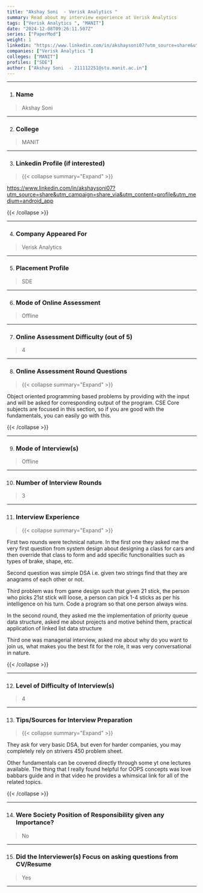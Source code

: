 ```yaml
---
title: "Akshay Soni  - Verisk Analytics "
summary: Read about my interview experience at Verisk Analytics 
tags: ["Verisk Analytics ", "MANIT"]
date: "2024-12-08T09:26:11.507Z"
series: ["PaperMod"]
weight: 1
linkedin: "https://www.linkedin.com/in/akshaysoni07?utm_source=share&utm_campaign=share_via&utm_content=profile&utm_medium=android_app"
companies: ["Verisk Analytics "]
colleges: ["MANIT"]
profiles: ["SDE"]
author: ["Akshay Soni  - 211112251@stu.manit.ac.in"]
---
```

---
1. ### Name

> Akshay Soni 

---

2. ### College

> MANIT

---

3. ### Linkedin Profile (if interested)

> {{< collapse summary="Expand" >}}

https://www.linkedin.com/in/akshaysoni07?utm_source=share&utm_campaign=share_via&utm_content=profile&utm_medium=android_app

{{< /collapse >}}

---

4. ### Company Appeared For

> Verisk Analytics 

---

5. ### Placement Profile

> SDE

---

6. ### Mode of Online Assessment

> Offline

---

7. ### Online Assessment Difficulty (out of 5)

> 4

---

8. ### Online Assessment Round Questions

> {{< collapse summary="Expand" >}}

Object oriented programming based problems by providing with the input and will be asked for corresponding output of the program. CSE Core subjects are focused in this section, so if you are good with the fundamentals, you can easily go with this.

{{< /collapse >}}

---

9. ### Mode of Interview(s)

> Offline

---

10. ### Number of Interview Rounds

> 3

---

11. ### Interview Experience

> {{< collapse summary="Expand" >}}

First two rounds were technical nature. In the first one they asked me the very first question from system design about designing a class for cars and then override that class to form and add specific functionalities such as types of brake, shape, etc.

Second question was simple DSA i.e. given two strings find that they are anagrams of each other or not.

Third problem was from game design such that given 21 stick, the person who picks 21st stick will loose, a person can pick 1-4 sticks as per his intelligence on his turn. Code a program so that one person always wins.

In the second round, they asked me the implementation of priority queue data structure, asked me about projects and motive behind them, practical application of linked list data structure 

Third one was managerial interview, asked me about why do you want to join us, what makes you the best fit for the role, it was very conversational in nature.

{{< /collapse >}}

---

12. ### Level of Difficulty of Interview(s)

> 4

---

13. ### Tips/Sources for Interview Preparation

> {{< collapse summary="Expand" >}}

They ask for very basic DSA, but even for harder companies, you may completely rely on strivers 450 problem sheet.

Other fundamentals can be covered directly through some yt one lectures available. The thing that I really found helpful for OOPS concepts was love babbars guide and in that video he provides a whimsical link for all of the related topics.

{{< /collapse >}}

---

14. ### Were Society Position of Responsibility given any Importance?

> No

---

15. ### Did the Interviewer(s) Focus on asking questions from CV/Resume

> Yes

---

